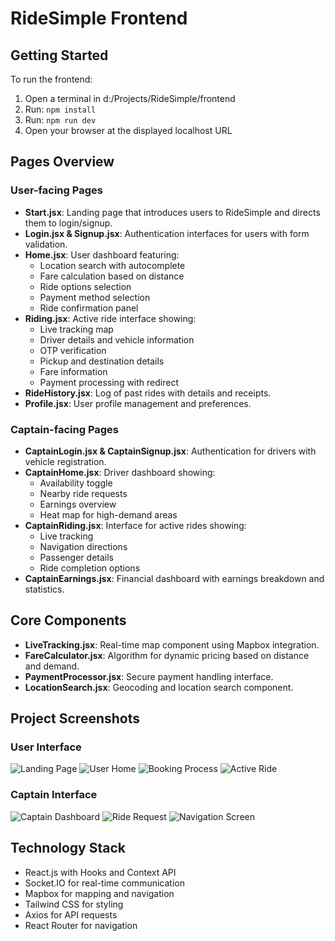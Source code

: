 # RideSimple Frontend

## Getting Started

To run the frontend:
1. Open a terminal in d:/Projects/RideSimple/frontend
2. Run: `npm install`
3. Run: `npm run dev`
4. Open your browser at the displayed localhost URL

## Pages Overview

### User-facing Pages
- **Start.jsx**: Landing page that introduces users to RideSimple and directs them to login/signup.
- **Login.jsx & Signup.jsx**: Authentication interfaces for users with form validation.
- **Home.jsx**: User dashboard featuring:
  - Location search with autocomplete
  - Fare calculation based on distance
  - Ride options selection
  - Payment method selection
  - Ride confirmation panel
- **Riding.jsx**: Active ride interface showing:
  - Live tracking map
  - Driver details and vehicle information
  - OTP verification
  - Pickup and destination details
  - Fare information
  - Payment processing with redirect
- **RideHistory.jsx**: Log of past rides with details and receipts.
- **Profile.jsx**: User profile management and preferences.

### Captain-facing Pages
- **CaptainLogin.jsx & CaptainSignup.jsx**: Authentication for drivers with vehicle registration.
- **CaptainHome.jsx**: Driver dashboard showing:
  - Availability toggle
  - Nearby ride requests
  - Earnings overview
  - Heat map for high-demand areas
- **CaptainRiding.jsx**: Interface for active rides showing:
  - Live tracking
  - Navigation directions
  - Passenger details
  - Ride completion options
- **CaptainEarnings.jsx**: Financial dashboard with earnings breakdown and statistics.

## Core Components
- **LiveTracking.jsx**: Real-time map component using Mapbox integration.
- **FareCalculator.jsx**: Algorithm for dynamic pricing based on distance and demand.
- **PaymentProcessor.jsx**: Secure payment handling interface.
- **LocationSearch.jsx**: Geocoding and location search component.

## Project Screenshots

### User Interface
<!-- Add screenshots here -->
![Landing Page](./public/landingPage.png)
![User Home](./public/UserSignIn.png)
![Booking Process](./public/BookingProcess.png)
![Active Ride](./public/ActiveRide.png)

### Captain Interface
<!-- Add screenshots here -->
![Captain Dashboard](./public/captainDashboard.png)
![Ride Request](./public/RideRequest.png)
![Navigation Screen](./public/NavRIde.png)
    

## Technology Stack
- React.js with Hooks and Context API
- Socket.IO for real-time communication
- Mapbox for mapping and navigation
- Tailwind CSS for styling
- Axios for API requests
- React Router for navigation

